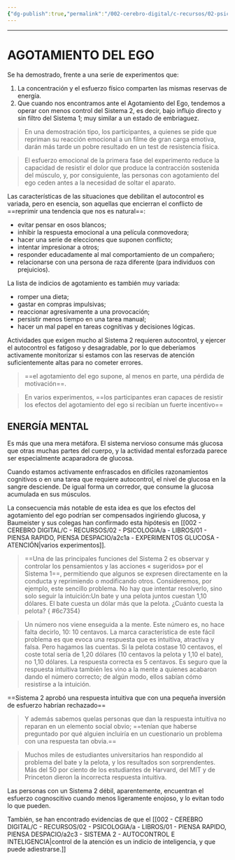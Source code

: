 ```yaml
---
{"dg-publish":true,"permalink":"/002-cerebro-digital/c-recursos/02-psicologia/a-libros/01-piensa-rapido-piensa-despacio/a2c1-agotamiento-del-ego/"}
---
```



---
# AGOTAMIENTO DEL EGO

Se ha demostrado, frente a una serie de experimentos que:
1) La concentración y el esfuerzo físico comparten las mismas reservas de energía.
2) Que cuando nos encontramos ante el Agotamiento del Ego, tendemos a operar con menos control del Sistema 2, es decir, bajo influjo directo y sin filtro del Sistema 1; muy similar a un estado de embriaguez.

>En una demostración tipo, los participantes, a quienes se pide que repriman su reacción emocional a un filme de gran carga emotiva, darán más tarde un pobre resultado en un test de resistencia física.

>El esfuerzo emocional de la primera fase del experimento reduce la capacidad de resistir el dolor que produce la contracción sostenida del músculo, y, por consiguiente, las personas con agotamiento del ego ceden antes a la necesidad de soltar el aparato.


Las características de las situaciones que debilitan el autocontrol es variada, pero en esencia, son aquellas que encierran el conflicto de ==reprimir una tendencia que nos es natural==:
* evitar pensar en osos blancos;
* inhibir la respuesta emocional a una película conmovedora;
* hacer una serie de elecciones que suponen conflicto;
* intentar impresionar a otros;
* responder educadamente al mal comportamiento de un compañero;
* relacionarse con una persona de raza diferente (para individuos con prejuicios).

La lista de indicios de agotamiento es también muy variada:
* romper una dieta;
* gastar en compras impulsivas;
* reaccionar agresivamente a una provocación;
* persistir menos tiempo en una tarea manual;
* hacer un mal papel en tareas cognitivas y decisiones lógicas.

Actividades que exigen mucho al Sistema 2 requieren autocontrol, y ejercer el autocontrol es fatigoso y desagradable, por lo que deberíamos activamente monitorizar si estamos con las reservas de atención suficientemente altas para no cometer errores. 

>==el agotamiento del ego supone, al menos en parte, una pérdida de motivación==.

> En varios experimentos, ==los participantes eran capaces de resistir los efectos del agotamiento del ego si recibían un fuerte incentivo==

## ENERGÍA MENTAL

Es más que una mera metáfora. El sistema nervioso consume más glucosa que otras muchas partes del cuerpo, y la actividad mental esforzada parece ser especialmente acaparadora de glucosa.

Cuando estamos activamente enfrascados en difíciles razonamientos cognitivos o en una tarea que requiere autocontrol, el nivel de glucosa en la sangre desciende. De igual forma un corredor, que consume la glucosa acumulada en sus músculos.

La consecuencia más notable de esta idea es que los efectos del agotamiento del ego podrían ser compensados ingiriendo glucosa, y Baumeister y sus colegas han confirmado esta hipótesis en [[002 - CEREBRO DIGITAL/C - RECURSOS/02 - PSICOLOGIA/a - LIBROS/01 - PIENSA RAPIDO, PIENSA DESPACIO/a2c1a - EXPERIMENTOS GLUCOSA - ATENCIÓN\|varios experimentos]].


>==Una de las principales funciones del Sistema 2 es observar y controlar los pensamientos y las acciones « sugeridos» por el Sistema 1==, permitiendo que algunos se expresen directamente en la conducta y reprimiendo o modificando otros. Consideremos, por ejemplo, este sencillo problema. No hay que intentar resolverlo, sino solo seguir la intuición:Un bate y una pelota juntos cuestan 1,10 dólares. El bate cuesta un dólar más que la pelota. ¿Cuánto cuesta la pelota?
{ #6c7354}


>Un número nos viene enseguida a la mente. Este número es, no hace falta decirlo, 10: 10 centavos. La marca característica de este fácil problema es que evoca una respuesta que es intuitiva, atractiva y falsa. Pero hagamos las cuentas. Si la pelota costase 10 centavos, el coste total sería de 1,20 dólares (10 centavos la pelota y 1,10 el bate), no 1,10 dólares. La respuesta correcta es 5 centavos. Es seguro que la respuesta intuitiva también les vino a la mente a quienes acabaron dando el número correcto; de algún modo, ellos sabían cómo resistirse a la intuición.

==Sistema 2 aprobó una respuesta intuitiva que con una pequeña inversión de esfuerzo habrían rechazado==

> Y además sabemos quelas personas que dan la respuesta intuitiva no reparan en un elemento social obvio; ==tenían que haberse preguntado por qué alguien incluiría en un cuestionario un problema con una respuesta tan obvia.==

>Muchos miles de estudiantes universitarios han respondido al problema del bate y la pelota, y los resultados son sorprendentes. Más del 50 por ciento de los estudiantes de Harvard, del MIT y de Princeton dieron la incorrecta respuesta intuitiva.

Las personas con un Sistema 2 débil, aparentemente, encuentran el esfuerzo cognoscitivo cuando menos ligeramente enojoso, y lo evitan todo lo que pueden.

También, se han encontrado evidencias de que el [[002 - CEREBRO DIGITAL/C - RECURSOS/02 - PSICOLOGIA/a - LIBROS/01 - PIENSA RAPIDO, PIENSA DESPACIO/a2c3 - SISTEMA 2 - AUTOCONTROL E INTELIGENCIA\|control de la atención es un indicio de inteligencia, y que puede adiestrarse.]]